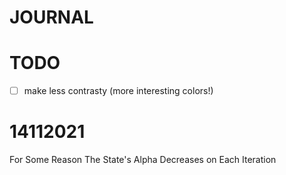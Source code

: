 # JOURNAL

# TODO
- [ ] make less contrasty (more interesting colors!)

# 14112021
For Some Reason The State's Alpha Decreases on Each Iteration